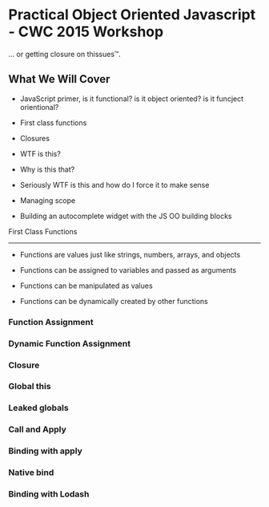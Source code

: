 Practical Object Oriented Javascript - CWC 2015 Workshop
========================================================

... or getting closure on thissues™.



What We Will Cover
------------------
 * JavaScript primer, is it functional? is it object oriented? is it funcject orientional?

 * First class functions

 * Closures

 * WTF is this?

 * Why is this that?

 * Seriously WTF is this and how do I force it to make sense

 * Managing scope

 * Building an autocomplete widget with the JS OO building blocks


First Class Functions
_____________________
 * Functions are values just like strings, numbers, arrays, and objects

 * Functions can be assigned to variables and passed as arguments

 * Functions can be manipulated as values

 * Functions can be dynamically created by other functions

### Function Assignment
<script src="https://gist.github.com/daytonn/2d0bdbaa9621d3aad207.js"></script>

### Dynamic Function Assignment
<script src="https://gist.github.com/daytonn/bce92d21e36b71482722.js"></script>

### Closure
<script src="https://gist.github.com/daytonn/ec5326a6e73685da6747.js"></script>

### Global this
<script src="https://gist.github.com/daytonn/1a7ed7cbfc8929e7225f.js"></script>

### Leaked globals
<script src="https://gist.github.com/daytonn/58b3b16151ed175d90ea.js"></script>

### Call and Apply
<script src="https://gist.github.com/crismali/f05faffb2b701bb1ff4f.js"></script>
 
### Binding with apply
<script src="https://gist.github.com/crismali/6563184aa061fab0e053.js"></script>
 
### Native bind
<script src="https://gist.github.com/crismali/35fa19c388cf76aa4789.js"></script>
 
### Binding with Lodash
<script src="https://gist.github.com/crismali/a7aaff8a591cf90e34d6.js"></script>
 
